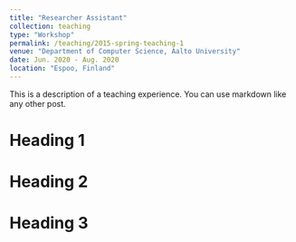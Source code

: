 ```yaml
---
title: "Researcher Assistant"
collection: teaching
type: "Workshop"
permalink: /teaching/2015-spring-teaching-1
venue: "Department of Computer Science, Aalto University"
date: Jun. 2020 - Aug. 2020
location: "Espoo, Finland"
---
```


This is a description of a teaching experience. You can use markdown like any other post.

Heading 1
======

Heading 2
======

Heading 3
======
